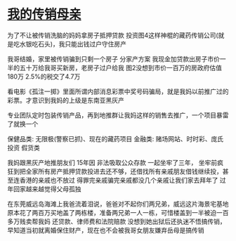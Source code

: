 # [我的传销母亲](/2024/03/my_multi_level_marketing_mother.md)

为了不让被传销洗脑的妈妈拿房子抵押贷款
投资图4这样神棍的藏药传销公司(就是吃水银吃石头)，我只能出钱过户守住房产

我哥结婚，家里被传销骗到只剩一个房子
分家产方案 我现金加贷款出房子市价一半的五十万给我哥买新房，老房子过户给我
图2没想到市价一百万的房政府估值180万 2.5%的税交了4.7万


看电影《孤注一掷》里面所谓内部消息彩票中奖号码骗局，就是我妈以前推广过的彩票。才意识到我妈的上级是东南亚黑灰产

专业团队定时包装传销产品，再到地推群让我妈这样的销售去推广，一个项目暴雷了就换一个

保健品类: 无限极(警察已抓)、现在的藏药项目
金融类: 赌场网站、时时彩、庞氏投资
假货类


我妈跟黑灰产地推朋友们 15年因 非法吸取公众存款 一起坐牢了三年，
坐牢前疯狂到把全家所有房产抵押贷款投进去还不够，还借找所有亲戚朋友借钱继续投，甚至连香港的亲戚也不放过
得罪完亲戚骗完亲戚都没几个亲戚让我们家去拜年了
过年回家越来越觉得父母孤独


在东莞威远岛海滩上我爸流着泪说，爸爸对不起你们两兄弟，威远这片海景宅基地原本花了两百万买地盖了两栋楼，准备两兄弟一人一栋，可惜楼盖到一半被迫一百多万贱卖帮我妈 还贷款、律师费和法院赔款
没想到她出狱后还执迷不悟搞传销，早知道当初就离婚保住财产，现在也不会被我哥女朋友嫌弃岳母是搞传销
